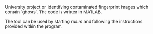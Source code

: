 University project on identifying contaminated fingerprint images which contain 'ghosts'. The code is written in MATLAB.

The tool can be used by starting *run.m* and following the instructions provided within the program.
